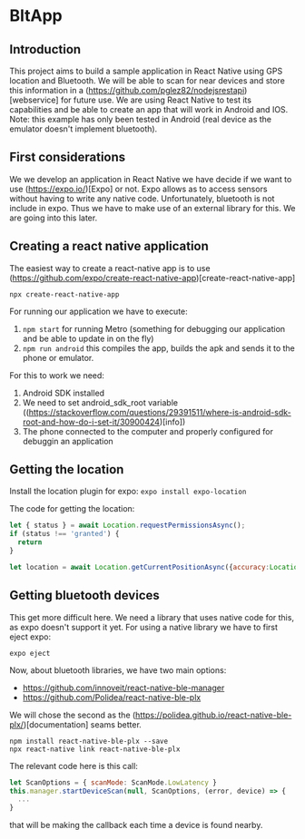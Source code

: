 # BltApp
## Introduction
This project aims to build a sample application in React Native using GPS location and Bluetooth. We will be able to scan for near devices and store this information in a (https://github.com/pglez82/nodejsrestapi)[webservice] for future use.
We are using React Native to test its capabilities and be able to create an app that will work in Android and IOS. Note: this example has only been tested in Android (real device as the emulator doesn't implement bluetooth).

## First considerations
We we develop an application in React Native we have decide if we want to use (https://expo.io/)[Expo] or not. Expo allows as to access sensors without having to write any native code. Unfortunately, bluetooth is not include in expo. Thus we have to make use of an external library for this. We are going into this later.

## Creating a react native application
The easiest way to create a react-native app is to use (https://github.com/expo/create-react-native-app)[create-react-native-app]

```
npx create-react-native-app
```
For running our application we have to execute:
1. `npm start` for running Metro (something for debugging our application and be able to update in on the fly)
2. `npm run android` this compiles the app, builds the apk and sends it to the phone or emulator.

For this to work we need:
1. Android SDK installed
2. We need to set android_sdk_root variable ((https://stackoverflow.com/questions/29391511/where-is-android-sdk-root-and-how-do-i-set-it/30900424)[info])
3. The phone connected to the computer and properly configured for debuggin an application

## Getting the location
Install the location plugin for expo: `expo install expo-location`

The code for getting the location:

```javascript
let { status } = await Location.requestPermissionsAsync();
if (status !== 'granted') {
  return
}

let location = await Location.getCurrentPositionAsync({accuracy:Location.Accuracy.High})
```

## Getting bluetooth devices
This get more difficult here. We need a library that uses native code for this, as expo doesn't support it yet. For using a native library we have to first eject expo:
```
expo eject
```
Now, about bluetooth libraries, we have two main options:
* https://github.com/innoveit/react-native-ble-manager
* https://github.com/Polidea/react-native-ble-plx

We will chose the second as the (https://polidea.github.io/react-native-ble-plx/)[documentation] seams better. 
```
npm install react-native-ble-plx --save
npx react-native link react-native-ble-plx
```
The relevant code here is this call:
```javascript
let ScanOptions = { scanMode: ScanMode.LowLatency }
this.manager.startDeviceScan(null, ScanOptions, (error, device) => {
  ...
}
```
that will be making the callback each time a device is found nearby.


